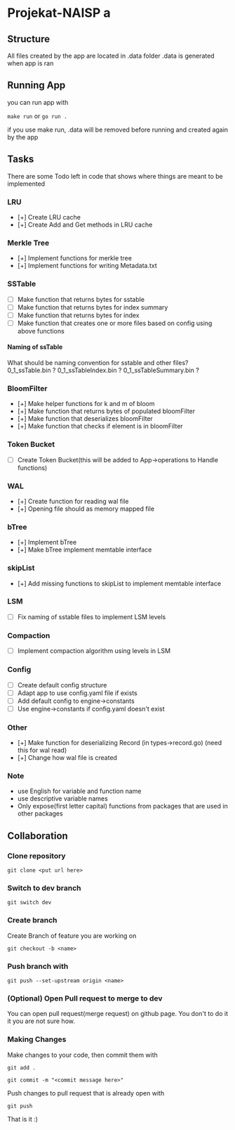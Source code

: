 # Projekat-NAISP a

## Structure

All files created by the app are located in .data folder
.data is generated when app is ran

## Running App

you can run app with

```make run```
or
```go run .```

if you use make run, .data will be removed before running and created again by the app

## Tasks

There are some Todo left in code that shows where things are meant to be implemented

### LRU

- [+] Create LRU cache
- [+] Create Add and Get methods in LRU cache
  
### Merkle Tree

- [+] Implement functions for merkle tree
- [+] Implement functions for writing Metadata.txt

### SSTable

- [ ] Make function that returns bytes for sstable
- [ ] Make function that returns bytes for index summary
- [ ] Make function that returns bytes for index
- [ ] Make function that creates one or more files based on config using above functions
  
#### Naming of ssTable

  What should be naming convention for sstable and other files?
  0_1_ssTable.bin ?
  0_1_ssTableIndex.bin ?
  0_1_ssTableSummary.bin ?

### BloomFilter

- [+] Make helper functions for k and m of bloom
- [+] Make function that returns bytes of populated bloomFilter
- [+] Make function that deserializes bloomFilter
- [+] Make function that checks if element is in bloomFilter
  
### Token Bucket

- [ ] Create Token Bucket(this will be added to App->operations to Handle functions)

### WAL

- [+] Create function for reading wal file
- [+] Opening file should as memory mapped file

### bTree

- [+] Implement bTree
- [+] Make bTree implement memtable interface

### skipList

- [+] Add missing functions to skipList to implement memtable interface

### LSM

- [ ] Fix naming of sstable files to implement LSM levels

### Compaction

- [ ] Implement compaction algorithm using levels in LSM

### Config

- [ ] Create default config structure
- [ ] Adapt app to use config.yaml file if exists
- [ ] Add default config to engine->constants
- [ ] Use engine->constants if config.yaml doesn't exist

### Other

- [+] Make function for deserializing Record (in types->record.go) (need this for wal read)
- [+] Change how wal file is created

### Note

- use English for variable and function name
- use descriptive variable names
- Only expose(first letter capital) functions from packages that are used in other packages
  
## Collaboration

### Clone repository

```git clone <put url here>```

### Switch to dev branch

```git switch dev```

### Create branch

Create Branch of feature you are working on

```git checkout -b <name>```

### Push branch with

```git push --set-upstream origin <name>```

### (Optional) Open Pull request to merge to dev

You can open pull request(merge request) on github page.
You don't to do it it you are not sure how.

### Making Changes

Make changes to your code, then commit them with

```git add .```

```git commit -m "<commit message here>"```

Push changes to pull request that is already open with

```git push```

That is it :)
